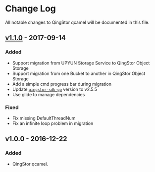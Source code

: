 # Change Log

All notable changes to QingStor qcamel will be documented in this file.

## [v1.1.0] - 2017-09-14

### Added

- Support migration from UPYUN Storage Service to QingStor Object Storage
- Support migration from one Bucket to another in QingStor Object Storage
- Add a simple cmd progress bar during migration
- Update [`qingstor-sdk-go`](https://github.com/yunify/qingstor-sdk-go) version to v2.5.5
- Use glide to manage dependencies

### Fixed

- Fix missing DefaultThreadNum
- Fix an infinite loop problem in migration

## v1.0.0 - 2016-12-22

### Added

- QingStor qcamel.

[v1.1.0]: https://github.com/yunify/qscamel/compare/v1.1.0...v1.0.0
